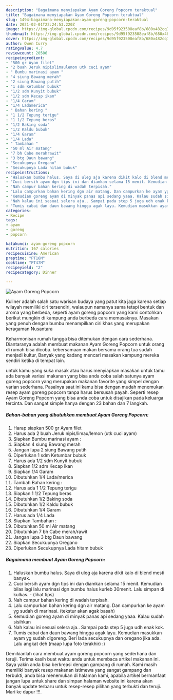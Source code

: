 ```yaml
---
description: "Bagaimana menyiapakan Ayam Goreng Popcorn teraktual"
title: "Bagaimana menyiapakan Ayam Goreng Popcorn teraktual"
slug: 1494-bagaimana-menyiapakan-ayam-goreng-popcorn-teraktual
date: 2021-02-01T22:24:53.220Z
image: https://img-global.cpcdn.com/recipes/9d95f923508eaf8b/680x482cq70/ayam-goreng-popcorn-foto-resep-utama.jpg
thumbnail: https://img-global.cpcdn.com/recipes/9d95f923508eaf8b/680x482cq70/ayam-goreng-popcorn-foto-resep-utama.jpg
cover: https://img-global.cpcdn.com/recipes/9d95f923508eaf8b/680x482cq70/ayam-goreng-popcorn-foto-resep-utama.jpg
author: Owen Curry
ratingvalue: 4.7
reviewcount: 20506
recipeingredient:
- "500 gr Ayam filet"
- "2 buah Jeruk nipislimaulemon utk cuci ayam"
- " Bumbu marinasi ayam "
- "4 siung Bawang merah"
- "2 siung Bawang putih"
- "1 sdm Ketumbar bubuk"
- "1/2 sdm Kunyit bubuk"
- "1/2 sdm Kecap ikan"
- "1/4 Garam"
- "1/4 Ladamerica"
- " Bahan kering "
- "1 1/2 Tepung terigu"
- "1 1/2 Tepung beras"
- "1/2 Baking soda"
- "1/2 Kaldu bubuk"
- "1/4 Garam"
- "1/4 Lada"
- " Tambahan "
- "50 ml Air matang"
- "7 bh Cabe merahrawit"
- "3 btg Daun bawang"
- "Secukupnya Oregano"
- "Secukupnya Lada hitam bubuk"
recipeinstructions:
- "Haluskan bumbu halus. Saya di uleg aja karena dikit kalo di blend mesti banyak."
- "Cuci bersih ayam dgn tips ini dan diamkan selama 15 menit. Kemudian bilas lagi lalu marinasi dgn bumbu halus kurleb 30menit. Lalu simpan di kulkas.           (lihat tips)"
- "Nah campur bahan kering di wadah terpisah."
- "Lalu campurkan bahan kering dgn air matang. Dan campurkan ke ayam yg sudah di marinasi. (tekstur akan agak basah)"
- "Kemudian goreng ayam di minyak panas api sedang yaaa. Kalau sudah sisihkan"
- "Nah kalau ini sesuai selera aja.. Sampai pada step 5 juga udh enak kok."
- "Tumis cabai dan daun bawang hingga agak layu. Kemudian masukkan ayam yg sudah digoreng. Beri lada secukupnya dan oregano jika ada. Lalu angkat deh (maap lupa foto terakhir) :)"
categories:
- Recipe
tags:
- ayam
- goreng
- popcorn

katakunci: ayam goreng popcorn 
nutrition: 167 calories
recipecuisine: American
preptime: "PT16M"
cooktime: "PT47M"
recipeyield: "2"
recipecategory: Dinner

---
```



![Ayam Goreng Popcorn](https://img-global.cpcdn.com/recipes/9d95f923508eaf8b/680x482cq70/ayam-goreng-popcorn-foto-resep-utama.jpg)

Kuliner adalah salah satu warisan budaya yang patut kita jaga karena setiap wilayah memiliki ciri tersendiri, walaupun namanya sama tetapi bentuk dan aroma yang berbeda, seperti ayam goreng popcorn yang kami contohkan berikut mungkin di kampung anda berbeda cara memasaknya. Masakan yang penuh dengan bumbu menampilkan ciri khas yang merupakan keragaman Nusantara

Keharmonisan rumah tangga bisa ditemukan dengan cara sederhana. Diantaranya adalah membuat makanan Ayam Goreng Popcorn untuk orang di rumah bisa dicoba. kebersamaan makan bersama orang tua sudah menjadi kultur, Banyak yang kadang mencari masakan kampung mereka sendiri ketika di tempat lain.



untuk kamu yang suka masak atau harus menyiapkan masakan untuk tamu ada banyak variasi makanan yang bisa anda coba salah satunya ayam goreng popcorn yang merupakan makanan favorite yang simpel dengan varian sederhana. Pasalnya saat ini kamu bisa dengan mudah menemukan resep ayam goreng popcorn tanpa harus bersusah payah.
Seperti resep Ayam Goreng Popcorn yang bisa anda coba untuk disajikan pada keluarga tercinta. Dan sangat simple hanya dengan 23 bahan dan 7 langkah.


<!--inarticleads1-->

##### Bahan-bahan yang dibutuhkan membuat Ayam Goreng Popcorn:

1. Harap siapkan 500 gr Ayam filet
1. Harus ada 2 buah Jeruk nipis/limau/lemon (utk cuci ayam)
1. Siapkan  Bumbu marinasi ayam :
1. Siapkan 4 siung Bawang merah
1. Jangan lupa 2 siung Bawang putih
1. Diperlukan 1 sdm Ketumbar bubuk
1. Harus ada 1/2 sdm Kunyit bubuk
1. Siapkan 1/2 sdm Kecap ikan
1. Siapkan 1/4 Garam
1. Dibutuhkan 1/4 Lada/merica
1. Tambah  Bahan kering :
1. Harus ada 1 1/2 Tepung terigu
1. Siapkan 1 1/2 Tepung beras
1. Dibutuhkan 1/2 Baking soda
1. Dibutuhkan 1/2 Kaldu bubuk
1. Dibutuhkan 1/4 Garam
1. Harus ada 1/4 Lada
1. Siapkan  Tambahan :
1. Dibutuhkan 50 ml Air matang
1. Dibutuhkan 7 bh Cabe merah/rawit
1. Jangan lupa 3 btg Daun bawang
1. Siapkan Secukupnya Oregano
1. Diperlukan Secukupnya Lada hitam bubuk




<!--inarticleads2-->

##### Bagaimana membuat  Ayam Goreng Popcorn:

1. Haluskan bumbu halus. Saya di uleg aja karena dikit kalo di blend mesti banyak.
1. Cuci bersih ayam dgn tips ini dan diamkan selama 15 menit. Kemudian bilas lagi lalu marinasi dgn bumbu halus kurleb 30menit. Lalu simpan di kulkas. -           (lihat tips)
1. Nah campur bahan kering di wadah terpisah.
1. Lalu campurkan bahan kering dgn air matang. Dan campurkan ke ayam yg sudah di marinasi. (tekstur akan agak basah)
1. Kemudian goreng ayam di minyak panas api sedang yaaa. Kalau sudah sisihkan
1. Nah kalau ini sesuai selera aja.. Sampai pada step 5 juga udh enak kok.
1. Tumis cabai dan daun bawang hingga agak layu. Kemudian masukkan ayam yg sudah digoreng. Beri lada secukupnya dan oregano jika ada. Lalu angkat deh (maap lupa foto terakhir) :)




Demikianlah cara membuat ayam goreng popcorn yang sederhana dan teruji. Terima kasih buat waktu anda untuk membaca artikel makanan ini. Saya yakin anda bisa berkreasi dengan gampang di rumah. Kami masih memiliki banyak resep makanan istimewa yang sangat gampang dan terbukti, anda bisa menemukan di halaman kami, apabila artikel bermanfaat jangan lupa untuk share dan simpan halaman website ini karena akan banyak update terbaru untuk resep-resep pilihan yang terbukti dan teruji. Mari ke dapur !!!. 
